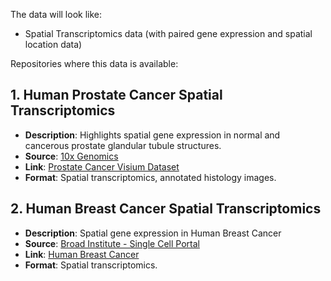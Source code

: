The data will look like:
- Spatial Transcriptomics data (with paired gene expression and spatial location data)

Repositories where this data is available:

## 1. Human Prostate Cancer Spatial Transcriptomics
- **Description**: Highlights spatial gene expression in normal and cancerous prostate glandular tubule structures.
- **Source**: [10x Genomics](https://www.10xgenomics.com/)
- **Link**: [Prostate Cancer Visium Dataset](https://www.10xgenomics.com/datasets/human-prostate-cancer-adjacent-normal-section-with-if-staining-ffpe-1-standard)
- **Format**: Spatial transcriptomics, annotated histology images.


## 2. Human Breast Cancer Spatial Transcriptomics
- **Description**: Spatial gene expression in Human Breast Cancer
- **Source**: [Broad Institute - Single Cell Portal](https://singlecell.broadinstitute.org/)
- **Link**: [Human Breast Cancer](https://singlecell.broadinstitute.org/](https://singlecell.broadinstitute.org/single_cell/study/SCP1256/visium-demo-study#study-summary))
- **Format**: Spatial transcriptomics.

